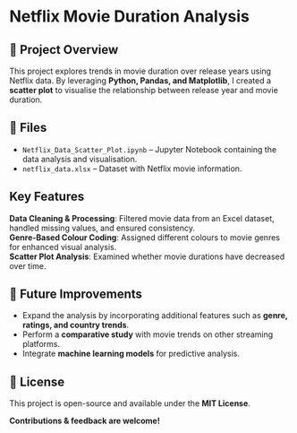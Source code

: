 #  Netflix Movie Duration Analysis

## 📌 Project Overview  
This project explores trends in movie duration over release years using Netflix data. By leveraging **Python, Pandas, and Matplotlib**, I created a **scatter plot** to visualise the relationship between release year and movie duration.

## 📂 Files  
- `Netflix_Data_Scatter_Plot.ipynb` – Jupyter Notebook containing the data analysis and visualisation.  
- `netflix_data.xlsx` – Dataset with Netflix movie information.  

## Key Features  
**Data Cleaning & Processing**: Filtered movie data from an Excel dataset, handled missing values, and ensured consistency.  
**Genre-Based Colour Coding**: Assigned different colours to movie genres for enhanced visual analysis.  
**Scatter Plot Analysis**: Examined whether movie durations have decreased over time.  

## 📌 Future Improvements  
- Expand the analysis by incorporating additional features such as **genre, ratings, and country trends**.  
- Perform a **comparative study** with movie trends on other streaming platforms.  
- Integrate **machine learning models** for predictive analysis.  

## 📜 License  
This project is open-source and available under the **MIT License**.  

**Contributions & feedback are welcome!**  
